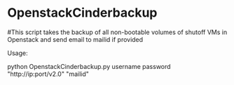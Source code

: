 # OpenstackCinderbackup
#This script takes the backup of all non-bootable volumes of shutoff VMs in Openstack and send email to mailid if provided

Usage:

python OpenstackCinderbackup.py username  password "http://ip:port/v2.0" "mailid"
